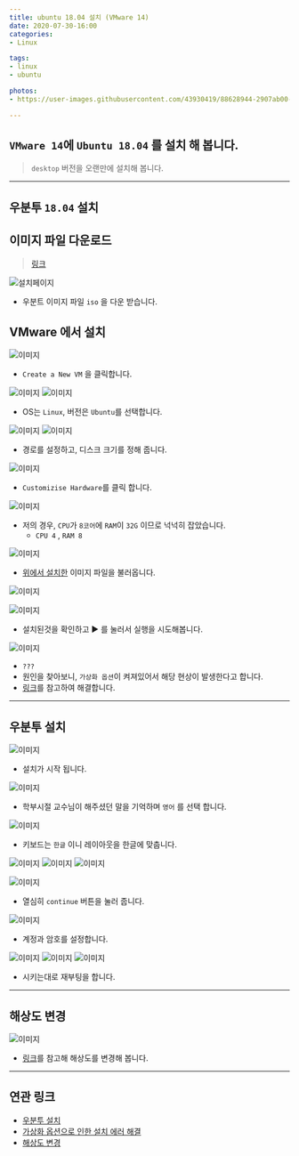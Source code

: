 ```yaml
---
title: ubuntu 18.04 설치 (VMware 14)
date: 2020-07-30-16:00
categories:
- Linux

tags:
- linux
- ubuntu

photos: 
- https://user-images.githubusercontent.com/43930419/88628944-2907ab00-d09e-11ea-96ef-b9b4735cb487.png

---
```


## `VMware 14`에 `Ubuntu 18.04` 를 설치 해 봅니다.
> `desktop` 버전을 오랜만에 설치해 봅니다.

---

## 우분투 `18.04` 설치

## 이미지 파일 다운로드
> [링크](http://mirror.kakao.com/ubuntu-releases/bionic/)

![설치페이지](https://user-images.githubusercontent.com/43930419/88628889-1f7e4300-d09e-11ea-837d-a14bc09bec0e.png)

* 우분트 이미지 파일 `iso` 을 다운 받습니다.

## VMware 에서 설치
![이미지](https://user-images.githubusercontent.com/43930419/88628897-20af7000-d09e-11ea-9b76-8a512d8114af.png)
* `Create a New VM` 을 클릭합니다.

![이미지](https://user-images.githubusercontent.com/43930419/88628898-20af7000-d09e-11ea-8335-6e1421f654b6.png)
![이미지](https://user-images.githubusercontent.com/43930419/88628899-21480680-d09e-11ea-9199-fbe102c85136.png)

* OS는 `Linux`, 버전은 `Ubuntu`를 선택합니다. 

![이미지](https://user-images.githubusercontent.com/43930419/88628901-21480680-d09e-11ea-915d-d27ba1bb2df3.png)
![이미지](https://user-images.githubusercontent.com/43930419/88628902-21e09d00-d09e-11ea-910a-6fe0728f4741.png)

* 경로를 설정하고, 디스크 크기를 정해 줍니다.

![이미지](https://user-images.githubusercontent.com/43930419/88628904-21e09d00-d09e-11ea-8130-271299684c56.png)

* `Customizise Hardware`를 클릭 합니다.

![이미지](https://user-images.githubusercontent.com/43930419/88628905-22793380-d09e-11ea-9126-7c32f7249713.png)

* 저의 경우, `CPU`가 `8코어`에  `RAM`이 `32G` 이므로 넉넉히 잡았습니다.
    * `CPU 4` , `RAM 8` 

![이미지](https://user-images.githubusercontent.com/43930419/88628910-2311ca00-d09e-11ea-9d61-f229862ba95b.png)

* [위에서 설치한](#이미지-파일-다운로드) 이미지 파일을 불러옵니다.

![이미지](https://user-images.githubusercontent.com/43930419/88628911-2311ca00-d09e-11ea-8779-7efeb241ea5d.png)

![이미지](https://user-images.githubusercontent.com/43930419/88628914-23aa6080-d09e-11ea-8838-652f93a4b0d8.png)

* 설치된것을 확인하고 :arrow_forward: 를 눌러서 실행을 시도해봅니다.

![이미지](https://user-images.githubusercontent.com/43930419/88628916-23aa6080-d09e-11ea-8f6b-e4c2100a8156.png)

* `???`
* 원인을 찾아보니, `가상화 옵션`이 켜져있어서 해당 현상이 발생한다고 합니다.
* [링크](https://unluckyjung.github.io/linux/2020/07/30/Ubuntu_error)를 참고하여 해결합니다.

---


## 우분투 설치

![이미지](https://user-images.githubusercontent.com/43930419/88628924-24db8d80-d09e-11ea-81f0-13ded4103206.png)

* 설치가 시작 됩니다.

![이미지](https://user-images.githubusercontent.com/43930419/88628926-25742400-d09e-11ea-9227-766bc673d302.png)

* 학부시절 교수님이 해주셨던 말을 기억하며 `영어` 를 선택 합니다.

![이미지](https://user-images.githubusercontent.com/43930419/88628927-260cba80-d09e-11ea-85d6-17dedee5f225.png)

* 키보드는 `한글` 이니 레이아웃을 한글에 맞춥니다.

![이미지](https://user-images.githubusercontent.com/43930419/88628927-260cba80-d09e-11ea-85d6-17dedee5f225.png)
![이미지](https://user-images.githubusercontent.com/43930419/88628930-260cba80-d09e-11ea-9267-a00b91fe8949.png)
![이미지](https://user-images.githubusercontent.com/43930419/88628934-273de780-d09e-11ea-9b6c-52ec8610af23.png)

![이미지](https://user-images.githubusercontent.com/43930419/88628935-273de780-d09e-11ea-8cd2-252534078cb5.png)

* 열심히 `continue` 버튼을 눌러 줍니다.

![이미지](https://user-images.githubusercontent.com/43930419/88628937-27d67e00-d09e-11ea-8c0b-7fa8c1c75b70.png)

* 계정과 암호를 설정합니다.

![이미지](https://user-images.githubusercontent.com/43930419/88628938-27d67e00-d09e-11ea-84af-9fe379a98aff.png)
![이미지](https://user-images.githubusercontent.com/43930419/88628940-286f1480-d09e-11ea-947e-5d1005c8516a.png)
![이미지](https://user-images.githubusercontent.com/43930419/88628943-286f1480-d09e-11ea-9447-c22b9317b9ba.png)

* 시키는대로 재부팅을 합니다.

---

## 해상도 변경

![이미지](https://user-images.githubusercontent.com/43930419/88628944-2907ab00-d09e-11ea-96ef-b9b4735cb487.png)

* [링크](https://unluckyjung.github.io/linux/2020/07/30/Ubuntu_display)를 참고해 해상도를 변경해 봅니다.

---

## 연관 링크

* [우분투 설치](https://unluckyjung.github.io/linux/2020/07/30/Ubuntu_install)
* [가상화 옵션으로 인한 설치 에러 해결](https://unluckyjung.github.io/linux/2020/07/30/Ubuntu_error)
* [해상도 변경](https://unluckyjung.github.io/linux/2020/07/30/Ubuntu_display)
